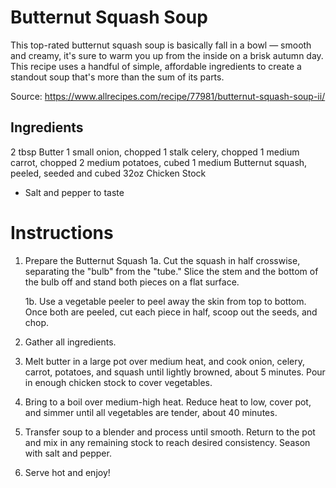 # Butternut Squash Soup

This top-rated butternut squash soup is basically fall in a bowl — smooth and creamy, it's sure to warm you up from the inside on a brisk autumn day. This recipe uses a handful of simple, affordable ingredients to create a standout soup that's more than the sum of its parts.

Source: https://www.allrecipes.com/recipe/77981/butternut-squash-soup-ii/
## Ingredients

2 tbsp Butter
1 small onion, chopped
1 stalk celery, chopped
1 medium carrot, chopped
2 medium potatoes, cubed
1 medium Butternut squash, peeled, seeded and cubed
32oz Chicken Stock
- Salt and pepper to taste
 

# Instructions

1. Prepare the Butternut Squash
	1a. Cut the squash in half crosswise, separating the "bulb" from the "tube." Slice the stem and the bottom of the bulb off and stand both pieces on a flat surface.

	1b. Use a vegetable peeler to peel away the skin from top to bottom. Once both are peeled, cut each piece in half, scoop out the seeds, and chop.

2. Gather all ingredients.

3. Melt butter in a large pot over medium heat, and cook onion, celery, carrot, potatoes, and squash until lightly browned, about 5 minutes. Pour in enough chicken stock to cover vegetables. 
4. Bring to a boil over medium-high heat. Reduce heat to low, cover pot, and simmer until all vegetables are tender, about 40 minutes.
5. Transfer soup to a blender and process until smooth. Return to the pot and mix in any remaining stock to reach desired consistency. Season with salt and pepper.
6. Serve hot and enjoy!

